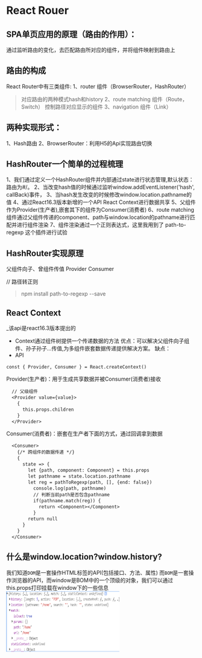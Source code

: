 # React Rouer

## SPA单页应用的原理（路由的作用）：
通过监听路由的变化，去匹配路由所对应的组件，并将组件映射到路由上

## 路由的构成
React Router中有三类组件:
1、router 组件（BrowserRouter，HashRouter） 
> 对应路由的两种模式hash和history
2、route matching 组件（Route，Switch） 
> 控制路径对应显示的组件
3、navigation 组件（Link）

## 两种实现形式：
1、Hash路由
2、BrowserRouter：利用H5的Api实现路由切换

## HashRouter一个简单的过程梳理
1、我们通过定义一个HashRouter组件并内部通过state进行状态管理,默认状态：路由为#/。
2、当改变hash值的时候通过监听window.addEventListener('hash', callBack)事件，
3、当hash发生改变的时候修改window.location.pathname的值
4、通过React16.3版本新增的一个API React Context进行数据共享
5、父组件作为Provider(生产者),嵌套其下的组件为Consumer(消费者)
6、route matching 组件通过父组件传递的component、path与window.location的pathname进行匹配并进行组件渲染
7、组件渲染通过一个正则表达式，这里我用到了 path-to-regexp 这个插件进行试验


## HashRouter实现原理

父组件向子、曾组件传值
Provider Consumer

// 路径转正则
> npm install path-to-regexp --save

## React Context
_该api是react16.3版本提出的
* Context通过组件树提供一个传递数据的方法
优点：可以解决父组件向子组件、孙子孙子...传值,为多组件嵌套数据传递提供解决方案。
缺点：
* API
```
const { Provider, Consumer } = React.createContext()
```
Provider(生产者)：用于生成共享数据并被Consumer(消费者)接收
```
  // 父级组件
  <Provider value={value}>
    {
      this.props.children
    }
  </Provider>
```
Consumer(消费者)：嵌套在生产者下面的方式，通过回调拿到数据
```
  <Consumer>
    {/* 跨组件的数据传递 */}
    {
      state => {
        let {path, component: Component} = this.props
        let pathname = state.location.pathname
        let reg = pathToRegexp(path, [], {end: false})
          console.log(path, pathname)
          // 判断当前path是否包含pathname
          if(pathname.match(reg)) {
            return <Component></Component>
          }
        return null
      }
    }
  </Consumer>
```

## 什么是window.location?window.history?
我们知道`DOM`是一套操作HTML标签的API(包括接口、方法、属性)
而`BOM`是一套操作浏览器的API，而window是BOM中的一个顶级的对象，我们可以通过this.props打印挂载在window下的一些信息
<img src="public/bom_api.png" width="300" height="160"/>